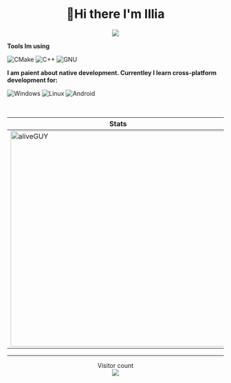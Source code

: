 <h1 align="center">👋Hi there I'm Illia</h3>
<p align="center"><img src="https://i.imgur.com/A6bWGFl.gif"/></p>


**Tools Im using**

![CMake](https://img.shields.io/badge/CMake-064F8C.svg?style=for-the-badge&logo=CMake&logoColor=white)
![C++](https://img.shields.io/badge/C++-00599C.svg?style=for-the-badge&logo=C++&logoColor=white)
![GNU](https://img.shields.io/badge/GNU-A42E2B.svg?style=for-the-badge&logo=GNU&logoColor=white)

**I am paient about native development. Currentley I learn cross-platform development for:**

![Windows](https://img.shields.io/badge/Windows-0078D4.svg?style=for-the-badge&logo=Windows&logoColor=white)
![Linux](https://img.shields.io/badge/Linux-FCC624.svg?style=for-the-badge&logo=Linux&logoColor=black)
![Android](https://img.shields.io/badge/Android-3DDC84.svg?style=for-the-badge&logo=Android&logoColor=white)


<p align="center">&nbsp;
 
 | Stats | Most used languages |
 | ------ | ------ |
 | <img align="center" src="https://github-readme-stats.vercel.app/api?username=aliveGUY&show_icons=true&theme=outrun" alt="aliveGUY" width="500" /> | <img align="center" src="https://github-readme-stats.vercel.app/api/top-langs?username=aliveGUY&show_icons=true&theme=outrun&layout=compact" alt="aliveGUY" width="410"/> |
</p>

---


<p align="center"> 
  Visitor count<br>
  <img src="https://profile-counter.glitch.me/aliveGUY/count.svg" />
</p>
